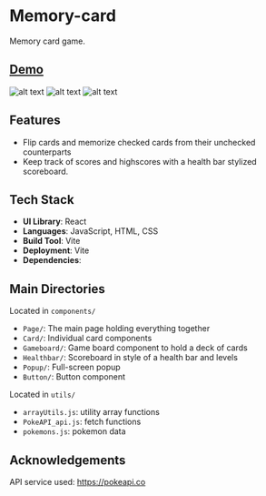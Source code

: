 # Memory-card

Memory card game.

## [Demo](link)

![alt text](preview1.png)
![alt text](preview-game-over.png)
![alt text](preview-gif.gif)

## Features

- Flip cards and memorize checked cards from their unchecked counterparts
- Keep track of scores and highscores with a health bar stylized scoreboard.

## Tech Stack

- **UI Library**: React
- **Languages**: JavaScript, HTML, CSS
- **Build Tool**: Vite
- **Deployment**: Vite
- **Dependencies**:

## Main Directories

Located in `components/`

- `Page/`: The main page holding everything together
- `Card/`: Individual card components
- `Gameboard/`: Game board component to hold a deck of cards
- `Healthbar/`: Scoreboard in style of a health bar and levels
- `Popup/`: Full-screen popup
- `Button/`: Button component

Located in `utils/`

- `arrayUtils.js`: utility array functions
- `PokeAPI_api.js`: fetch functions
- `pokemons.js`: pokemon data

## Acknowledgements

API service used: https://pokeapi.co
